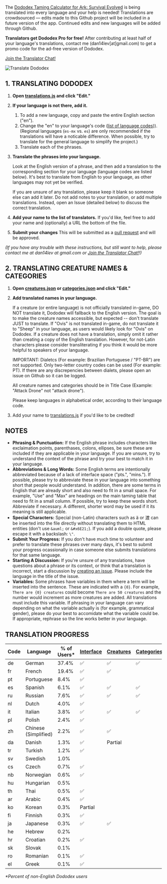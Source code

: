 The [Dododex Taming Calculator for Ark: Survival Evolved](http://www.dododex.com) is being translated into every language and your help is needed! Translations are crowdsourced — edits made to this Github project will be included in a future version of the app. Continued edits and new languages will be added through Github.

**Translators get Dododex Pro for free!** After contributing at least half of your language's translations, contact me (dan14lev[at]gmail.com) to get a promo code for the ad-free version of Dododex.

[Join the Translator Chat!](https://discord.gg/KvmRSSV)

![Translate Dododex](https://raw.githubusercontent.com/dododex/translations/master/translate.png?2)

## 1. TRANSLATING DODODEX

1. **Open [translations.js](translations.js) and click "Edit."**
1. **If your language is not there, add it.**

   1. To add a new language, copy and paste the entire English section ("en").
   1. Change the "en" to your language's code ([list of language codes](https://sites.google.com/site/tomihasa/google-language-codes))). (Regional languages (`es-mx` vs. `es`) are only recommended if the translations will have a noticable difference. When possible, try to translate for the general language to simplify the project.)
   1. Translate each of the phrases.
1. **Translate the phrases into your language.** 

   Look at the English version of a phrase, and then add a translation to the corresponding section for your language (language codes are listed below). It's best to translate from English to your language, as other languages may not yet be verified.

   If you are unsure of any translation, please keep it blank so someone else can add it later. Do not add notes to your translation, or add multiple translations. Instead, open an Issue (detailed below) to discuss the correct translation. 

1. **Add your name to the list of translators.** If you'd like, feel free to add your name and (optionally) a URL the bottom of the file.
1. **Submit your changes** This will be submitted as a [pull request](https://help.github.com/articles/using-pull-requests/) and will be approved. 

*(If you have any trouble with these instructions, but still want to help, please contact me at dan14lev at gmail.com or [Join the Translator Chat!](https://discord.gg/KvmRSSV)!)*

## 2. TRANSLATING CREATURE NAMES & CATEGORIES
1. **Open [creatures.json](creatures.json) or [categories.json](categories.json) and click "Edit."**
1. **Add translated names in your language.**
   
   If a creature (or entire language) is not officially translated in-game, DO NOT translate it, Dododex will fallback to the English version. The goal is to make the creature names accessible, but expected -- don't translate JUST to translate. If "Ovis" is not translated in-game, do not translate it to "Sheep" in your language, as users would likely look for "Ovis" on Dododex. If a creature does not have a translation, simply omit it rather than creating a copy of the English translation. However, for not-Latin characters please consider transliterating if you think it would be more helpful to speakers of your language. 
   
   IMPORTANT: Dialetcs (For example: Brazilian Portuguese / "PT-BR") are not supported. Only two-letter country codes can be used (For example: PT). If there are any discrepencies between dialets, please open an issue on Github so it can be logged.
   
   All creature names and categories should be in Title Case (Example: "Attack Drone" not "attack drone").

   Please keep languages in alphabetical order, according to their language code.
1. Add your name to [translations.js](translations.js) if you'd like to be credited!

## NOTES

* **Phrasing & Punctuation:** If the English phrase includes characters like exclaimation points, parenthases, colons, ellipses, be sure these are included if they are applicable in your language. If you are unsure, try to understand the context of the phrase and try your best to match it in your language.
* **Abbreviations & Long Words:** Some English terms are intentionally abbreviated because of a lack of interface space ("pts.", "mins."). If possible, please try to abbreviate these in your language into something short that people would understand. In addition, there are some terms in English that are already short and also need to fit in a small space. For example, "Use" and "Max" are headings on the main taming table that need to fit in a small column. If possible, try to keep these words short. Abbreviate if necessary. A different, shorter word may be used if it its meaning is still applicable. 
* **Special Characters:** Special (non-Latin) characters such as ä or 渡 can be inserted into the file directly without translating them to HTML entities (don't use `&auml;` or `&#x6E21;`). If you add a double quote, please escape it with a backslash: `\"`.
* **Submit Your Progress:** If you don't have much time to volunteer and prefer to translate these phrases over many days, it's best to submit your progress ocassionally in case someone else submits translations for that same language.
* **Starting A Discussion:** If you're unsure of any translations, have questions about a phrase or its context, or think that a translation is incorrect, start a discussion by [creating an issue](https://github.com/dododex/translations/issues/new). Please include the language in the title of the issue.
* **Variables:** Some phrases have variables in them where a term will be inserted into the sentence. These are indicated with a `{0}`. For example, `There are {0} creatures` could become `There are 50 creatures` and the number would increment as more creatures are added. All translations must include this variable. If phrasing in your language can vary depending on what the variable actually is (for example, grammatical gender), please do your best to accomidate what the variable could be. If appropriate, rephrase so the line works better in your language.

## TRANSLATION PROGRESS

| Code | Language | % of Users* | [Interface](translations.js) | [Creatures](creatures.json) | [Categories](categories.json) |
| ---- | -------- | ----------- | --------- | --------- | ---------- |
| de | German               | 37.4% | ✅ | ✅ | ✅
| fr | French               | 19.4% | ✅ | ✅
| pt | Portuguese           |  8.4% | ✅ |
| es | Spanish              |  6.1% | ✅ | ✅ | ✅
| ru | Russian              |  7.6% | ✅ | ✅ | ✅
| nl | Dutch                |  4.0% | ✅ |
| it | Italian              |  3.8% | ✅ | ✅ | ✅
| pl | Polish               |  2.4% | ✅ |
| zh | Chinese (Simplified) |  2.2% | ✅ | ✅
| da | Danish               |  1.3% | ✅ | Partial
| tr | Turkish              |  1.2% | ✅ |
| sv | Swedish              |  1.0% |   |
| cs | Czech                |  0.7% | ✅ |
| nb | Norwegian            |  0.6% | ✅ |
| hu | Hungarian            |  0.5% |   |
| th | Thai                 |  0.5% | ✅ | 
| ar | Arabic               |  0.4% | ✅ |
| ko | Korean               |  0.3% | Partial |
| fi | Finnish              |  0.3% | ✅ |
| ja | Japanese             |  0.3% | ✅ | ✅
| he | Hebrew               |  0.2% |   |
| hr | Croatian             |  0.2% | ✅ |
| sk | Slovak               |  0.1% |   |
| ro | Romanian             |  0.1% | ✅ |
| el | Greek                |  0.1% | ✅ |


_*Percent of non-English Dododex users_
